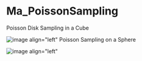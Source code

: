 # Ma_PoissonSampling

Poisson Disk Sampling in a Cube

![image align="left"](https://user-images.githubusercontent.com/93954052/230425676-9913c353-cf30-4d0e-a3f1-4850ce5d124c.png)
Poisson Sampling on a Sphere

![image align="left"](https://user-images.githubusercontent.com/93954052/230427318-887d9188-3497-4759-905c-e425a8a65a24.png)
